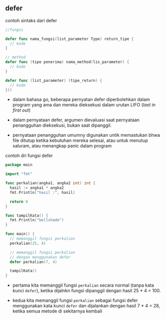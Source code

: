 ## defer

contoh sintaks dari defer

```go
//fungsi

defer func nama_fungsi(list_parameter Type) return_tipe {
  // kode
}

// method
defer func (tipe penerima) nama_method(lis_parameter) {
  // kode
}

defer func (list_parameter) (tipe_return) {
  // kode
}()
```

- dalam bahasa go, beberapa pernyatan defer diperbolehkan dalam program yang ama dan mereka dieksekusi dalam urutan LIFO (_last in first out_)

- dalam pernyataan defer, argumen dievaluasi saat pernyataan penangguhan dieksekusi, bukan saat dipanggil.

- pernyataan penangguhan umumny digunakan untik memastukan bhwa file ditutup ketika kebutuhan mereka selesai, atau untuk menutup saluram, atau menangkap panic dalam program

contoh dri fungsi defer

```go
package main

import "fmt"

func perkalian(angka1, angka2 int) int {
  hasil := angka1 * angka2
  fmt.Println("hasil :", hasil)

  return 0
}

func tampilKata() {
  fmt.Println("bellshade")
}

func main() {
  // memanggil fungsi perkalian
  perkalian(25, 4)

  // memanggil fungsi perkalian
  // dengan menggunakan defer
  defer perkalian(7, 4)

  tampilKata()
}
```

- pertama kita memanggil fungsi ``perkalian`` secara normal (tanpa kata kunci ``defer``), ketika dijalnkn fungsi dipanggil dengan hasil 25 * 4 = 100.

- kedua kita memanggil fungsi ``perkalian`` sebagai fungsi defer menggunakan kata kunci ``defer`` dan dijalankan dengan hasil 7 * 4 = 28, ketika semua metode di sekitarnya kembali


